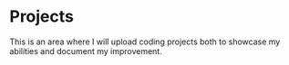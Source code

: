# Projects
This is an area where I will upload coding projects both to showcase my abilities and document my improvement.
